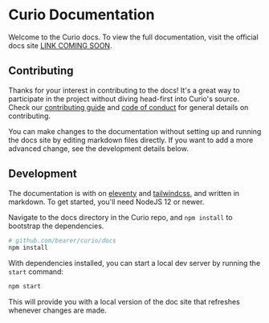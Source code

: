 # Curio Documentation

Welcome to the Curio docs. To view the full documentation, visit the official docs site [LINK COMING SOON]().

## Contributing

Thanks for your interest in contributing to the docs! It's a great way to participate in the project without diving head-first into Curio's source. Check our [contributing guide](https://github.com/Bearer/curio/blob/main/CONTRIBUTING.md) and [code of conduct](https://github.com/Bearer/curio/blob/main/CODE_OF_CONDUCT.md) for general details on contributing.

You can make changes to the documentation without setting up and running the docs site by editing markdown files directly. If you want to add a more advanced change, see the development details below.

## Development

The documentation is with on [eleventy](https://www.11ty.dev) and [tailwindcss](https://tailwindcss.com/), and written in markdown. To get started, you'll need NodeJS 12 or newer.

Navigate to the docs directory in the Curio repo, and `npm install` to bootstrap the dependencies.

```bash
# github.com/bearer/curio/docs
npm install
```

With dependencies installed, you can start a local dev server by running the `start` command:

```bash
npm start
```

This will provide you with a local version of the doc site that refreshes whenever changes are made.